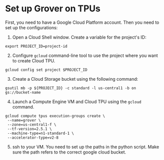 # Set up Grover on TPUs

First, you need to have a Google Cloud Platform account. Then you need to set up the configurations:

1. Open a Cloud Shell window. Create a variable for the project's ID:

```
export PROJECT_ID=project-id
```

2. Configure `gcloud` command-line tool to use the project where you want to create Cloud TPU.

```
gcloud config set project $PROJECT_ID
```

3. Create a Cloud Storage bucket using the following command:

```
gsutil mb -p ${PROJECT_ID} -c standard -l us-central1 -b on gs://bucket-name
```

4. Launch a Compute Engine VM and Cloud TPU using the `gcloud` command.

```
gcloud compute tpus execution-groups create \
 --name=grover \
 --zone=us-central1-f \
 --tf-version=2.5.1 \
 --machine-type=n1-standard-1 \
 --accelerator-type=v2-8
```

5. ssh to your VM. You need to set up the paths in the python script. Make sure the path refers to the correct google cloud bucket.

